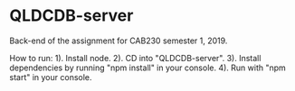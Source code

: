 # QLDCDB-server
Back-end of the assignment for CAB230 semester 1, 2019.

How to run: 
1). Install node.
2). CD into "QLDCDB-server".
3). Install dependencies by running "npm install" in your console. 
4). Run with "npm start" in your console.